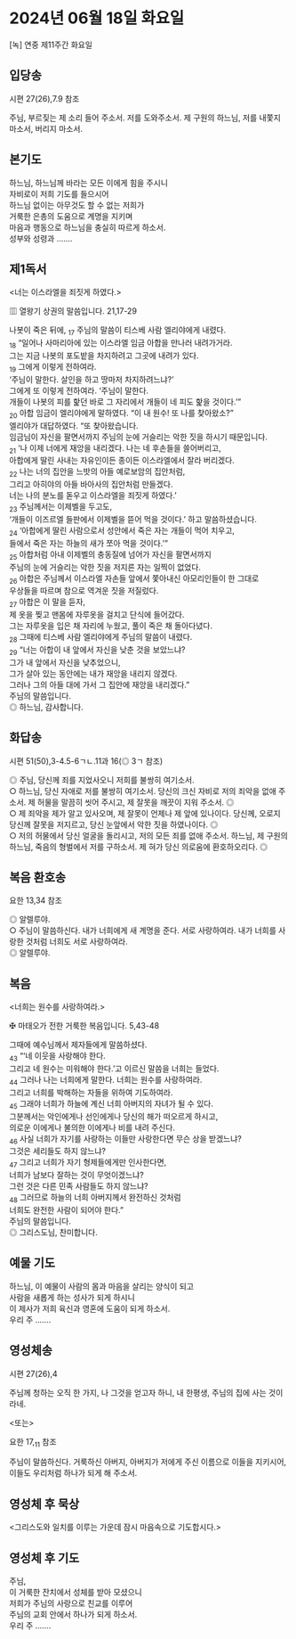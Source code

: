 # 2024년 06월 18일 화요일

[녹] 연중 제11주간 화요일  


## 입당송

시편 27(26),7.9 참조

주님, 부르짖는 제 소리 들어 주소서. 저를 도와주소서. 제 구원의 하느님, 저를 내쫓지 마소서, 버리지 마소서.  
  
## 본기도

하느님, 하느님께 바라는 모든 이에게 힘을 주시니  
자비로이 저희 기도를 들으시어  
하느님 없이는 아무것도 할 수 없는 저희가  
거룩한 은총의 도움으로 계명을 지키며  
마음과 행동으로 하느님을 충실히 따르게 하소서.  
성부와 성령과 …….  
  
## 제1독서

<너는 이스라엘을 죄짓게 하였다.>

▥ 열왕기 상권의 말씀입니다. 21,17-29

나봇이 죽은 뒤에, <sub>17</sub> 주님의 말씀이 티스베 사람 엘리야에게 내렸다.  
<sub>18</sub> “일어나 사마리아에 있는 이스라엘 임금 아합을 만나러 내려가거라.  
그는 지금 나봇의 포도밭을 차지하려고 그곳에 내려가 있다.  
<sub>19</sub> 그에게 이렇게 전하여라.  
‘주님이 말한다. 살인을 하고 땅마저 차지하려느냐?’  
그에게 또 이렇게 전하여라. ‘주님이 말한다.  
개들이 나봇의 피를 핥던 바로 그 자리에서 개들이 네 피도 핥을 것이다.’”  
<sub>20</sub> 아합 임금이 엘리야에게 말하였다. “이 내 원수! 또 나를 찾아왔소?”  
엘리야가 대답하였다. “또 찾아왔습니다.  
임금님이 자신을 팔면서까지 주님의 눈에 거슬리는 악한 짓을 하시기 때문입니다.  
<sub>21</sub> ‘나 이제 너에게 재앙을 내리겠다. 나는 네 후손들을 쓸어버리고,  
아합에게 딸린 사내는 자유인이든 종이든 이스라엘에서 잘라 버리겠다.  
<sub>22</sub> 나는 너의 집안을 느밧의 아들 예로보암의 집안처럼,  
그리고 아히야의 아들 바아사의 집안처럼 만들겠다.  
너는 나의 분노를 돋우고 이스라엘을 죄짓게 하였다.’  
<sub>23</sub> 주님께서는 이제벨을 두고도,  
‘개들이 이즈르엘 들판에서 이제벨을 뜯어 먹을 것이다.’ 하고 말씀하셨습니다.  
<sub>24</sub> ‘아합에게 딸린 사람으로서 성안에서 죽은 자는 개들이 먹어 치우고,  
들에서 죽은 자는 하늘의 새가 쪼아 먹을 것이다.’”  
<sub>25</sub> 아합처럼 아내 이제벨의 충동질에 넘어가 자신을 팔면서까지  
주님의 눈에 거슬리는 악한 짓을 저지른 자는 일찍이 없었다.  
<sub>26</sub> 아합은 주님께서 이스라엘 자손들 앞에서 쫓아내신 아모리인들이 한 그대로  
우상들을 따르며 참으로 역겨운 짓을 저질렀다.  
<sub>27</sub> 아합은 이 말을 듣자,  
제 옷을 찢고 맨몸에 자루옷을 걸치고 단식에 들어갔다.  
그는 자루옷을 입은 채 자리에 누웠고, 풀이 죽은 채 돌아다녔다.  
<sub>28</sub> 그때에 티스베 사람 엘리야에게 주님의 말씀이 내렸다.  
<sub>29</sub> “너는 아합이 내 앞에서 자신을 낮춘 것을 보았느냐?  
그가 내 앞에서 자신을 낮추었으니,  
그가 살아 있는 동안에는 내가 재앙을 내리지 않겠다.  
그러나 그의 아들 대에 가서 그 집안에 재앙을 내리겠다.”  
주님의 말씀입니다.  
◎ 하느님, 감사합니다.  
  
## 화답송

시편 51(50),3-4.5-6ㄱㄴ.11과 16(◎ 3ㄱ 참조)

◎ 주님, 당신께 죄를 지었사오니 저희를 불쌍히 여기소서.  
○ 하느님, 당신 자애로 저를 불쌍히 여기소서. 당신의 크신 자비로 저의 죄악을 없애 주소서. 제 허물을 말끔히 씻어 주시고, 제 잘못을 깨끗이 지워 주소서. ◎  
○ 제 죄악을 제가 알고 있사오며, 제 잘못이 언제나 제 앞에 있나이다. 당신께, 오로지 당신께 잘못을 저지르고, 당신 눈앞에서 악한 짓을 하였나이다. ◎  
○ 저의 허물에서 당신 얼굴을 돌리시고, 저의 모든 죄를 없애 주소서. 하느님, 제 구원의 하느님, 죽음의 형벌에서 저를 구하소서. 제 혀가 당신 의로움에 환호하오리다. ◎  
  
## 복음 환호송

요한 13,34 참조

◎ 알렐루야.  
○ 주님이 말씀하신다. 내가 너희에게 새 계명을 준다. 서로 사랑하여라. 내가 너희를 사랑한 것처럼 너희도 서로 사랑하여라.  
◎ 알렐루야.  
  
## 복음

<너희는 원수를 사랑하여라.>

✠ 마태오가 전한 거룩한 복음입니다. 5,43-48

그때에 예수님께서 제자들에게 말씀하셨다.  
<sub>43</sub> “‘네 이웃을 사랑해야 한다.  
그리고 네 원수는 미워해야 한다.’고 이르신 말씀을 너희는 들었다.  
<sub>44</sub> 그러나 나는 너희에게 말한다. 너희는 원수를 사랑하여라.  
그리고 너희를 박해하는 자들을 위하여 기도하여라.  
<sub>45</sub> 그래야 너희가 하늘에 계신 너희 아버지의 자녀가 될 수 있다.  
그분께서는 악인에게나 선인에게나 당신의 해가 떠오르게 하시고,  
의로운 이에게나 불의한 이에게나 비를 내려 주신다.  
<sub>46</sub> 사실 너희가 자기를 사랑하는 이들만 사랑한다면 무슨 상을 받겠느냐?  
그것은 세리들도 하지 않느냐?  
<sub>47</sub> 그리고 너희가 자기 형제들에게만 인사한다면,  
너희가 남보다 잘하는 것이 무엇이겠느냐?  
그런 것은 다른 민족 사람들도 하지 않느냐?  
<sub>48</sub> 그러므로 하늘의 너희 아버지께서 완전하신 것처럼  
너희도 완전한 사람이 되어야 한다.”  
주님의 말씀입니다.  
◎ 그리스도님, 찬미합니다.  
  
## 예물 기도

하느님, 이 예물이 사람의 몸과 마음을 살리는 양식이 되고  
사람을 새롭게 하는 성사가 되게 하시니  
이 제사가 저희 육신과 영혼에 도움이 되게 하소서.  
우리 주 …….  
  
## 영성체송

시편 27(26),4

주님께 청하는 오직 한 가지, 나 그것을 얻고자 하니, 내 한평생, 주님의 집에 사는 것이라네.  
  
<또는>  
  
요한 17,<sub>11</sub> 참조  
  
주님이 말씀하신다. 거룩하신 아버지, 아버지가 저에게 주신 이름으로 이들을 지키시어, 이들도 우리처럼 하나가 되게 해 주소서.  
## 영성체 후 묵상

<그리스도와 일치를 이루는 가운데 잠시 마음속으로 기도합시다.>  
## 영성체 후 기도

주님,  
이 거룩한 잔치에서 성체를 받아 모셨으니  
저희가 주님의 사랑으로 친교를 이루어  
주님의 교회 안에서 하나가 되게 하소서.  
우리 주 …….